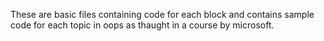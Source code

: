 These are basic files containing code for each block and contains sample code for each topic in oops as thaught in a course by microsoft.
